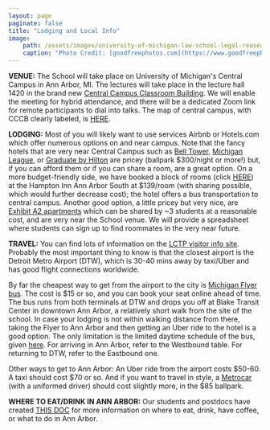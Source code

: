 ```yaml
---
layout: page
paginate: false
title: "Lodging and Local Info"
image:
    path: /assets/images/university-of-michigan-law-school-legal-reasearch-building-in-ann-arbor.jpg
    caption: "Photo Credit: [goodfreephotos.com](https://www.goodfreephotos.com/united-states/michigan/ann-arbor/university-of-michigan-law-school-legal-reasearch-building-in-ann-arbor.jpg.php)"
---
```


**VENUE:** The School will take place on University of Michigan's Central Campus in Ann Arbor, MI. The lectures will take place in the lecture hall 1420 in the brand new [Central Campus Classroom Building](https://cccb.provost.umich.edu/). We will enable the meeting for hybrid attendance, and there will be a dedicated Zoom link for remote participants to dial into talks. The map of central campus, with CCCB clearly labeled, is [HERE](/assets/images/campus_map.png).

**LODGING:** Most of you will likely want to use services Airbnb or Hotels.com which offer numerous options on and near campus. Note that the fancy hotels that are very near Central Campus such as [Bell Tower](https://belltowerhotel.com/), [Michigan League](https://inn.studentlife.umich.edu/rooms/), or [Graduate by Hilton](https://www.hilton.com/en/hotels/arbgagu-graduate-ann-arbor/) are pricey (ballpark $300/night or more!) but, if you can afford them or if you can share a room, are a great option. On a more budget-friendly side, we have booked a block of rooms (click [HERE](https://tinyurl.com/3nhsmrey)) at the Hampton Inn Ann Arbor South at $139/room (with sharing possible, which would further decrease cost); the hotel offers a bus transportation to central campus. Another good option, a little pricey but very nice, are [Exhibit A2 apartments](https://exhibita2.com/) which can be shared by ~3 students at a reasonable cost, and are very near the School venue.  We will provide a spreadsheet where students can sign up to find roommates in the very near future.

**TRAVEL:** You can find lots of information on the [LCTP visitor info site](https://lsa.umich.edu/lctp/visitor-information.html). Probably the most important thing to know is that the closest airport is the Detroit Metro Airport (DTW), which is 30-40 mins away by taxi/Uber and has good flight connections worldwide. 

By far the cheapest way to get from the airport to the city is [Michigan Flyer bus](https://www.michiganflyer.com/). The cost is $15 or so, and you can book your seat online ahead of time. The bus runs from both terminals at DTW and drops you off at Blake Transit Center in downtown Ann Arbor, a relatively short walk from the site of the school. In case your lodging is not within walking distance from there, taking the Flyer to Ann Arbor and then getting an Uber ride to the hotel is a good option. The only limitation is the limited daytime schedule of the bus, given [here](https://www.michiganflyer.com/schedule-route). For arriving in Ann Arbor, refer to the Westbound table. For returning to DTW, refer to the Eastbound one.

Other ways to get to Ann Arbor: An Uber ride from the airport costs $50-60. A taxi should cost $70 or so. And if you want to travel in style, a [Metrocar](https://metropolitanairportcars.com/) (with a uniformed driver) should cost slightly more, in the $85 ballpark.



**WHERE TO EAT/DRINK IN ANN ARBOR:** Our students and postdocs have created [THIS DOC](/assets/images/2025_Guide_to_A2.docx.pdf) for more information on where to eat, drink, have coffee, or what to do in Ann Arbor. 
